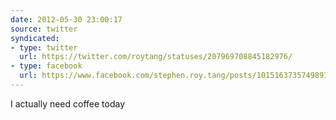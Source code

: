 ```yaml
---
date: 2012-05-30 23:00:17
source: twitter
syndicated:
- type: twitter
  url: https://twitter.com/roytang/statuses/207969708845182976/
- type: facebook
  url: https://www.facebook.com/stephen.roy.tang/posts/10151637357498912
---
```


I actually need coffee today